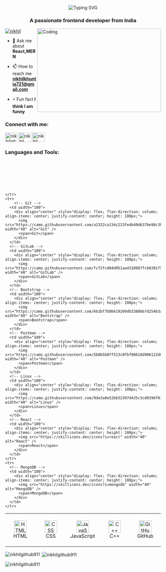 <p align="center">
  <img src="https://readme-typing-svg.demolab.com?font=Fira+Code&weight=500&size=30&pause=1000&color=36BCF7&center=true&vCenter=true&width=435&lines=Hi+%F0%9F%91%8B%2C+I'm+Nikhil" alt="Typing SVG" />
</p>

<h3 align="center">A passionate frontend developer from India</h3>
<img align="right" alt="Coding" width="400"height="270" src="https://cdn.dribbble.com/users/1162077/screenshots/3848914/programmer.gif">

<p align="left"> <a href="https://twitter.com/nikhil" target="blank"><img src="https://img.shields.io/twitter/follow/nikhil?logo=twitter&style=for-the-badge" alt="nikhil" /></a> </p>

- 💬 Ask me about **React,MERN**

- 📫 How to reach me **nikhilkhuntia721@gmail.com**

- ⚡ Fun fact **I think I am funny**

<h3 align="left">Connect with me:</h3>
<p align="left">
<a href="https://codepen.io/nikhilgithub911" target="blank"><img align="center" src="https://raw.githubusercontent.com/rahuldkjain/github-profile-readme-generator/master/src/images/icons/Social/codepen.svg" alt="nikhilgithub911" height="30" width="40" /></a>
<a href="https://twitter.com/astrophile_721" target="blank"><img align="center" src="https://raw.githubusercontent.com/rahuldkjain/github-profile-readme-generator/master/src/images/icons/Social/twitter.svg" alt="nikhil" height="30" width="40" /></a>
<a href="https://linkedin.com/in/nikhil khuntia" target="blank"><img align="center" src="https://raw.githubusercontent.com/rahuldkjain/github-profile-readme-generator/master/src/images/icons/Social/linked-in-alt.svg" alt="nikhil khuntia" height="30" width="40" /></a>
</p>

<h3 align="left">Languages and Tools:</h3><div style="margin-top: 120px;">
   <table>
    <tr>
      <!-- HTML -->
      <td width="100">
        <div align="center" style="display: flex; flex-direction: column; align-items: center; justify-content: center; height: 100px;">
          <img src="https://camo.githubusercontent.com/49179b69f7956cc4b5e5e7987d011103b7e3ffc20c55ca4a43c8ff214c3b6796/68747470733a2f2f736b696c6c69636f6e732e6465762f69636f6e733f693d68746d6c" width="40" alt="HTML" />
          <span>HTML</span>
        </div>
      </td>
      <!-- CSS -->
      <td width="100">
        <div align="center" style="display: flex; flex-direction: column; align-items: center; justify-content: center; height: 100px;">
          <img src="https://camo.githubusercontent.com/a266b2536a9f4e1b8dc325ca89d9ce8e7f323c1e140f8b830a42f474a56e3b4c/68747470733a2f2f736b696c6c69636f6e732e6465762f69636f6e733f693d637373" width="40" alt="CSS" />
          <span>CSS</span>
        </div>
      </td>
      <!-- JavaScript -->
      <td width="100">
        <div align="center" style="display: flex; flex-direction: column; align-items: center; justify-content: center; height: 100px;">
          <img src="https://camo.githubusercontent.com/9f44b299b7e1173e15c41a2bb04863ca5e78c81ab947283d3b6f6475871b8f60/68747470733a2f2f74656368737461636b2d67656e657261746f722e76657263656c2e6170702f6a732d69636f6e2e737667" width="40" alt="JavaScript" />
          <span>JavaScript</span>
        </div>
      </td>
      <!-- C++ -->
      <td width="100">
        <div align="center" style="display: flex; flex-direction: column; align-items: center; justify-content: center; height: 100px;">
          <img src="https://camo.githubusercontent.com/de09bba464602abc95ce76dd3b5ec1e16fe96c1d7ef69bdc31e177006a40f2e1/68747470733a2f2f74656368737461636b2d67656e657261746f722e76657263656c2e6170702f6370702d69636f6e2e737667" width="40" alt="C++" />
          <span>C++</span>
        </div>
      </td>
      <!-- GitHub -->
      <td width="100">
        <div align="center" style="display: flex; flex-direction: column; align-items: center; justify-content: center; height: 100px;">
          <img src="https://skillicons.dev/icons?i=github" width="40" alt="GitHub" />
          <span>GitHub</span>
        </div>
      </td>

    
    </tr>
    <tr>
        <!-- Git -->
      <td width="100">
        <div align="center" style="display: flex; flex-direction: column; align-items: center; justify-content: center; height: 100px;">
          <img src="https://camo.githubusercontent.com/a2322ca134c223fe4b49d637be98c3b8d9b907e8ef9c601c4bc8ce2a5824e269/68747470733a2f2f736b696c6c69636f6e732e6465762f69636f6e733f693d676974" width="40" alt="Git" />
          <span>Git</span>
        </div>
      </td>
      <!-- GitLab -->
      <td width="100">
        <div align="center" style="display: flex; flex-direction: column; align-items: center; justify-content: center; height: 100px;">
          <img src="https://camo.githubusercontent.com/fcf2fcd04d951aa4310987fcb0381f52a8339cddb2e5aaad293ff37265a45d32/68747470733a2f2f736b696c6c69636f6e732e6465762f69636f6e733f693d6769746c6162" width="40" alt="GitLab" />
          <span>GitLab</span>
        </div>
      </td>
      <!-- Bootstrap -->
      <td width="100">
        <div align="center" style="display: flex; flex-direction: column; align-items: center; justify-content: center; height: 100px;">
          <img src="https://camo.githubusercontent.com/6b1bf7b8b619209db3380bb7d254b3aa8eacd86d708ee47c4efd90c3e770c190/68747470733a2f2f736b696c6c69636f6e732e6465762f69636f6e733f693d626f6f747374726170" width="40" alt="Bootstrap" />
          <span>Bootstrap</span>
        </div>
      </td>
      <!-- Postman -->
      <td width="100">
        <div align="center" style="display: flex; flex-direction: column; align-items: center; justify-content: center; height: 100px;">
          <img src="https://camo.githubusercontent.com/5b0b5b0ff513c0fbf98618d906122d0099582b0aae94e33c04c8a75848367301/68747470733a2f2f736b696c6c69636f6e732e6465762f69636f6e733f693d706f73746d616e" width="40" alt="Postman" />
          <span>Postman</span>
        </div>
      </td>
      <!-- Linux -->
      <td width="100">
        <div align="center" style="display: flex; flex-direction: column; align-items: center; justify-content: center; height: 100px;">
          <img src="https://camo.githubusercontent.com/9de3a0e52bb32397d435c3cd0396f81235fba55ec7bccf5b8202aa1b551e89bf/68747470733a2f2f736b696c6c69636f6e732e6465762f69636f6e733f693d6c696e7578" width="40" alt="Linux" />
          <span>Linux</span>
        </div>
      </td>
      <!-- React -->
      <td width="100">
        <div align="center" style="display: flex; flex-direction: column; align-items: center; justify-content: center; height: 100px;">
          <img src="https://skillicons.dev/icons?i=react" width="40" alt="React" />
          <span>React</span>
        </div>
      </td>
    </tr>
    <tr>
      <!-- MongoDB -->
      <td width="100">
        <div align="center" style="display: flex; flex-direction: column; align-items: center; justify-content: center; height: 100px;">
          <img src="https://skillicons.dev/icons?i=mongodb" width="40" alt="MongoDB" />
          <span>MongoDB</span>
        </div>
      </td>
    </tr>
  </table>
</div>



<p><img align="left" src="https://github-readme-stats.vercel.app/api/top-langs?username=nikhilgithub911&show_icons=true&locale=en&layout=compact" alt="nikhilgithub911" /></p>

<p>&nbsp;<img align="center" src="https://github-readme-stats.vercel.app/api?username=nikhilgithub911&show_icons=true&locale=en" alt="nikhilgithub911" /></p>

<p><img align="center" src="https://github-readme-streak-stats.herokuapp.com/?user=nikhilgithub911&" alt="nikhilgithub911" /></p>
